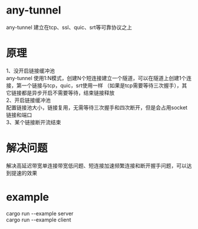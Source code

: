 # any-tunnel
any-tunnel 建立在tcp、ssl、quic、srt等可靠协议之上

# 原理
1、没开启链接缓冲池  
any-tunnel 使用1:N模式，创建N个短连接建立一个隧道，可以在隧道上创建1个连接，第一个链接与tcp，quic，srt使用一样
（如果是tcp需要等待三次握手），其它链接都是异步开启不需要等待，结束链接释放  
2、开启链接缓冲池  
配置链接池大小，链接复用，无需等待三次握手和四次断开，但是会占用socket链接和端口  
3、某个链接断开流结束  

# 解决问题
解决高延迟带宽单连接带宽低问题、短连接加速频繁连接和断开握手问题，可以达到提速的效果

# example
cargo run --example server  
cargo run --example client  
